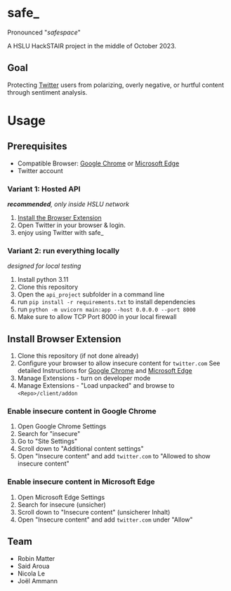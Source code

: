 # safe_
Pronounced "_safespace_"

A HSLU HackSTAIR project in the middle of October 2023.

## Goal
Protecting [Twitter](https://twitter.com) users from polarizing, overly negative, or hurtful content through sentiment analysis.

# Usage

## Prerequisites
- Compatible Browser: [Google Chrome](https://www.google.com/chrome/) or [Microsoft Edge](https://www.microsoft.com/en-us/edge/download)
- Twitter account

### Variant 1: Hosted API
_**recommended**, only inside HSLU network_

1. [Install the Browser Extension](#install-browser-extension)
2. Open Twitter in your browser & login.
3. enjoy using Twitter with safe_


### Variant 2: run everything locally
_designed for local testing_

1. Install python 3.11
2. Clone this repository
3. Open the `api_project` subfolder in a command line
4. run `pip install -r requirements.txt` to install dependencies
5. run `python -m uvicorn main:app --host 0.0.0.0 --port 8000`
6. Make sure to allow TCP Port 8000 in your local firewall

## Install Browser Extension
1. Clone this repository (if not done already)
2. Configure your browser to allow insecure content for `twitter.com`
See detailed Instructions for [Google Chrome](#enable-insecure-content-in-google-chrome) and [Microsoft Edge](#enable-insecure-content-in-microsoft-edge)
3. Manage Extensions - turn on developer mode
4. Manage Extensions - "Load unpacked" and browse to `<Repo>/client/addon`

### Enable insecure content in Google Chrome
1. Open Google Chrome Settings
2. Search for "insecure"
3. Go to "Site Settings"
4. Scroll down to "Additional content settings"
5. Open "Insecure content" and add `twitter.com` to "Allowed to show insecure content"

### Enable insecure content in Microsoft Edge
1. Open Microsoft Edge Settings
2. Search for insecure (unsicher)
3. Scroll down to "Insecure content" (unsicherer Inhalt)
4. Open "Insecure content" and add `twitter.com` under "Allow"

## Team
- Robin Matter
- Said Aroua
- Nicola Le
- Joël Ammann
